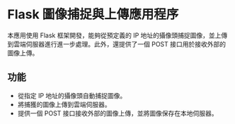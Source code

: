 # Flask 圖像捕捉與上傳應用程序

本應用使用 Flask 框架開發，能夠從預定義的 IP 地址的攝像頭捕捉圖像，並上傳到雲端伺服器進行進一步處理。此外，還提供了一個 POST 接口用於接收外部的圖像上傳。

## 功能

- 從指定 IP 地址的攝像頭自動捕捉圖像。
- 將捕獲的圖像上傳到雲端伺服器。
- 提供一個 POST 接口接收外部的圖像上傳，並將圖像保存在本地伺服器。


